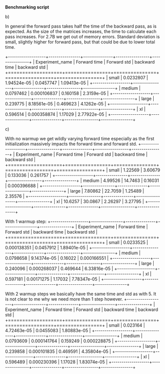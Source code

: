 **Benchmarking script**


b)

In general the forward pass takes half the time of the backward pass, as is expected. As the size of the matrices increases, the time to calculate each pass increases. For 2.7B we get out of memory errors. Standard deviation is small, slightly higher for forward pass, but that could be due to lower total time. 

+-------------------+----------------+---------------+-----------------+----------------+
| Experiment_name   |   Forward time |   Forward std |   backward time |   backward std |
+===================+================+===============+=================+================+
| small             |      0.0232807 |   1.94524e-05 |       0.0457747 |    1.09413e-05 |
+-------------------+----------------+---------------+-----------------+----------------+
| medium            |      0.0797462 |   0.000106837 |       0.160158  |    2.3159e-05  |
+-------------------+----------------+---------------+-----------------+----------------+
| large             |      0.239775  |   8.18561e-05 |       0.469623  |    4.1262e-05  |
+-------------------+----------------+---------------+-----------------+----------------+
| xl                |      0.596514  |   0.000358874 |       1.17029   |    2.77922e-05 |
+-------------------+----------------+---------------+-----------------+----------------+

c)

With no warmup we get wildly varying forward time especially as the first initialization massively impacts the forward time and forward std. 
+-------------------+----------------+---------------+-----------------+----------------+
| Experiment_name   |   Forward time |   Forward std |   backward time |   backward std |
+===================+================+===============+=================+================+
| small             |        1.22569 |       3.60679 |        0.133036 |    0.261757    |
+-------------------+----------------+---------------+-----------------+----------------+
| medium            |        4.99526 |      14.7463  |        0.16031  |    0.000396688 |
+-------------------+----------------+---------------+-----------------+----------------+
| large             |        7.80862 |      22.7059  |        1.25489  |    2.35576     |
+-------------------+----------------+---------------+-----------------+----------------+
| xl                |       10.6257  |      30.0867  |        2.26297  |    3.27795     |
+-------------------+----------------+---------------+-----------------+----------------+

With 1 warmup step:
+-------------------+----------------+---------------+-----------------+----------------+
| Experiment_name   |   Forward time |   Forward std |   backward time |   backward std |
+===================+================+===============+=================+================+
| small             |      0.0233525 |   0.000138351 |       0.0457912 |    1.89401e-05 |
+-------------------+----------------+---------------+-----------------+----------------+
| medium            |      0.0798658 |   9.14374e-05 |       0.16022   |    0.000166551 |
+-------------------+----------------+---------------+-----------------+----------------+
| large             |      0.240096  |   0.000268037 |       0.469644  |    6.33816e-05 |
+-------------------+----------------+---------------+-----------------+----------------+
| xl                |      0.597181  |   0.00171275  |       1.17032   |    7.78347e-05 |
+-------------------+----------------+---------------+-----------------+----------------+

With 2 warmup steps we basically have the same time and std as with 5. It is not clear to me why we need more than 1 step however.
+-------------------+----------------+---------------+-----------------+----------------+
| Experiment_name   |   Forward time |   Forward std |   backward time |   backward std |
+===================+================+===============+=================+================+
| small             |      0.023164  |   4.72463e-05 |       0.0455083 |    1.80883e-05 |
+-------------------+----------------+---------------+-----------------+----------------+
| medium            |      0.0793609 |   0.000141764 |       0.159249  |    0.000228875 |
+-------------------+----------------+---------------+-----------------+----------------+
| large             |      0.239858  |   0.000101835 |       0.469591  |    4.35804e-05 |
+-------------------+----------------+---------------+-----------------+----------------+
| xl                |      0.596489  |   0.000230396 |       1.17028   |    1.83074e-05 |
+-------------------+----------------+---------------+-----------------+----------------+

